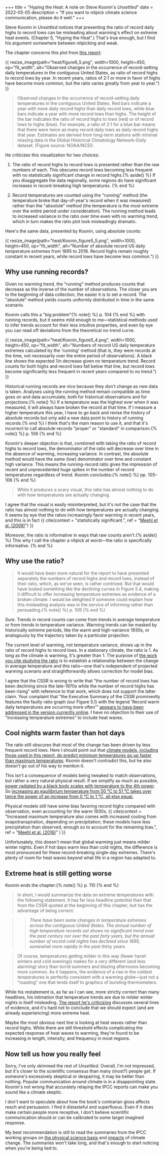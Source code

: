 +++
title = "Hyping the Heat: A note on Steve Koonin's *Unsettled*"
date = 2022-05-05
description = "If you want to nitpick climate science communication, please do it well."
+++

Steve Koonin in *Unsettled* notices that presenting the ratio of record daily highs to record lows can be misleading about warming's effect on extreme heat events. (Chapter 5, "Hyping the Heat".) That's true enough, but I find his argument somewhere between nitpicking and weak.

<!-- more -->

The chapter concerns this plot from [this report](https://science2017.globalchange.gov/chapter/6/):

{{ resize_image(path="heat/figure6_5.png", width=1000, height=450, op="fit_width", alt="Observed changes in the occurrence of record-setting daily temperatures in the contiguous United States, as ratio of record highs to record lows by year. In recent years, ratios of 2:1 or more in favor of highs have become more common, but the ratio varies greatly from year to year.") }}

> Observed changes in the occurrence of record-setting daily temperatures in the contiguous United States. Red bars indicate a year with more daily record highs than daily record lows, while blue bars indicate a year with more record lows than highs. The height of the bar indicates the ratio of record highs to lows (red) or of record lows to highs (blue). For example, a ratio of 2:1 for a blue bar means that there were twice as many record daily lows as daily record highs that year. Estimates are derived from long-term stations with minimal missing data in the Global Historical Climatology Network–Daily dataset. (Figure source: NOAA/NCEI).

He criticizes this visualization for two choices:

1. The ratio of record highs to record lows is presented rather than the raw numbers of each. This obscures record lows becoming less frequent with no statistically significant change in record highs.{% aside() %} If you disaggregate the data regionally, some regions do have significant increases in record-breaking high temperatures. {% end %}

2. Record temperatures are counted using the "running" method (the temperature broke that day-of-year's record when it was measured) rather than the "absolute" method (the temperature is the most extreme over the entire period under consideration). The running method leads to increased variance in the ratio over time even with no warming trend, which in turn makes the ratio plot look misleadingly dramatic.

Here's the same data, presented by Koonin, using absolute counts:

{{ resize_image(path="heat/Koonin_figure5_5.png", width=1000, height=450, op="fit_width", alt="Number of absolute record US daily temperature extremes from 1895 to 2018. Record highs remain roughly constant in recent years, while record lows have become less common.") }}

## Why use running records?

Given no warming trend, the "running" method produces counts that decrease as the inverse of the number of observations. The closer you are to the beginning of data collection, the easier it is to set a record. The "absolute" method yields counts uniformly distributed in time in the same scenario.

Koonin calls this a "big problem"{% note() %} p. 104 {% end %} with running records, but it seems mild enough to me—statistical methods used to infer trends account for their less intuitive properties, and even by eye you can read off deviations from the theoretical no-trend curve.

{{ resize_image(path="heat/Koonin_figure5_4.png", width=1000, height=450, op="fit_width", alt="Numbers of record US daily temperature extremes calculated by the 'running' method (that is, they were records at the time, not necessarily over the entire period of observations). A black line shows the expected 1/n decrease given no temperature trend. Record counts for both highs and record lows fall below that line, but record lows become significantly less frequent in recent years compared to no trend.") }}

Historical running records are nice because they don't change as new data is taken. Analyses using the running method remain compatible as time goes on and data accumulate, both for historical observations and for projections.{% note() %} If a temperature was the highest ever when it was measured, it will always have broken the record at that time. If I measure a higher temperature this year, I have to go back and revise the history of absolute records but only add a new data point to history of running records.{% end %} I think that's the main reason to use it, and that it's incorrect to call absolute records  "proper" or "standard" in comparison.{% note() %} p. 106 {% end %}

Koonin's deeper objection is that, combined with taking the ratio of record highs to record lows, the denominator of the ratio will decrease over time in the absence of warming, increasing variance. In contrast, the absolute method would have the same (low) denominator over time and constant high variance. This means the running-record ratio gives the impression of recent and unprecedented huge spikes in the number of record temperatures regardless of trend. Koonin concludes:{% note() %} pp. 105–106 {% end %}

> While it produces a scary visual, this ratio has almost nothing to do with how temperatures are actually changing.

I agree that the visual is easily misinterpreted, but it's not the case that the ratio has almost nothing to do with how temperatures are actually changing. It seems by eye that the ratios increasingly favor warming in recent years, and this is in fact {{ cite(context = "statistically significant.", ref = "[Meehl et al. (2009)](https://agupubs.onlinelibrary.wiley.com/doi/pdfdirect/10.1029/2009GL040736)") }}

Moreover, the ratio is informative in ways that raw counts aren't.{% aside() %} This why I call the chapter a nitpick at worst—the ratio is specifically informative. {% end %}

## Why use the ratio?

> It would have been more natural for the report to have presented separately the numbers of record highs and record lows, instead of their ratio, which, as we’ve seen, is rather contrived. But that would have looked something like the declining curves in Figure 5.4, making it difficult to offer increasing temperature extremes as evidence of a broken climate. I would be delighted if someone could explain how this misleading analysis was in the service of informing rather than persuading.{% note() %} p. 109 {% end %}

Sure. Trends in record counts can come from trends in average temperature or from trends in temperature variance. Warming trends can be masked by historically extreme periods, like the warm and high-variance 1930s, or analogously by the trajectory taken by a particular projection.

The current level of warming, not temperature variance, shows up in the ratio of record highs to record lows. In a stationary climate, the ratio is 1. As long as the climate is warming, it's greater than 1. The purpose of [the work you cite studying the ratio](https://pnas.org/doi/full/10.1073/pnas.1606117113) is to establish a relationship between the change in average temperature and this ratio—one that's independent of projected warming scenario and straightforwardly allows correction for model bias.

I agree that the CSSR is wrong to write that "the number of record lows has been declining since the late-1970s while the number of record highs has been rising" with reference to that work, which does not support the latter claim. Your complaint that "the Executive Summary of the CSSR prominently features the faulty ratio graph (our Figure 5.1) with the legend 'Record warm daily temperatures are occurring more often'" [appears to have been addressed in the version currently online](https://science2017.globalchange.gov/chapter/executive-summary/). I have no objection to their use of "increasing temperature extremes" to include heat waves.

## Cool nights warm faster than hot days
The ratio still obscures that most of the change has been driven by less frequent record lows. Here I should point out that [climate models, including those used in this report, do predict minimum temperatures go up faster than maximum temperatures](https://science2017.globalchange.gov/chapter/6/). Koonin doesn't contradict this, but he also doesn't go out of his way to mention it.

This isn't a consequence of models being tweaked to match observations, but rather a very natural physical result. If we simplify as much as possible, [power radiated by a black body scales with temperature to the 4th power](https://en.wikipedia.org/wiki/Stefan%E2%80%93Boltzmann_law). So [increasing an equilibrium temperature from 50 °C to 51 °C takes over twice the power of an increase from 0 °C to 1 °C, all else equal.](https://www.wolframalpha.com/input?i=%28353%5E3%29%2F%28273%5E3%29)

Physical models still have some bias favoring record highs compared with observation, even accounting for the warm 1930s. {{ cite(context = "Increased maximum temperature also comes with increased cooling from evapotranspiration, depending on precipitation; these models have less precipitation than observed, enough so to account for the remaining bias.", ref = "[Meehl et al. (2016)](https://www.pnas.org/doi/full/10.1073/pnas.1606117113)" ) }}

Unfortunately, this doesn't mean that global warming just means milder winter nights. Even if hot days warm less than cold nights, the difference is most pronounced for these record-breaking single-day extremes. There's plenty of room for heat waves beyond what life in a region has adapted to.

## Extreme heat is still getting worse

Koonin ends the chapter:{% note() %} p. 110 {% end %}

> In short, I would summarize the data on extreme temperatures with the
following statement. It has far less headline potential than that from the
CSSR quoted at the beginning of this chapter, but has the advantage of
being correct:

> > *There have been some changes in temperature extremes across the contiguous United States. The annual number of high temperature records set shows no significant trend over the past century nor over the past forty years, but the annual number of record cold nights has declined since 1895, somewhat more rapidly in the past thirty years.*

> Of course, temperatures getting milder in this way (fewer harsh winters and cold evenings) makes for a very different (and less alarming) story than torrid summers and blazing afternoons becoming more common. As it happens, the evidence of a rise in the coldest temperatures is perfectly consistent with a warming globe—just not a “roasting” one that lends itself to graphics of bursting thermometers.

While his restatement is, as far as I can see, more strictly correct than many headlines, his intimation that temperature trends are due to milder winter nights is itself misleading. [The report he's criticizing](https://science2017.globalchange.gov/chapter/6/) discusses several lines of evidence, and it's hard not to conclude that we should expect (and are already experiencing) more extreme heat.

Maybe the most obvious next line is looking at heat waves rather than record highs. While there are still threshold effects complicating the expected response of heat waves to warming, they're found to be increasing in length, intensity, and frequency in most regions.

## Now tell us how you really feel

Sorry, I've only skimmed the rest of *Unsettled*. Overall, I'm not impressed, but it's closer to the scientific consensus than many (most?) people get. If someone's excessively skeptical or despairing, it may be better than nothing. Popular communication around climate is in a disappointing state. Koonin's not wrong that accurately relaying the IPCC reports can make you sound like a climate skeptic.

I don't want to speculate about how the book's contrarian gloss affects reach and persuasion. I find it distasteful and superfluous. Even if it does make certain people more receptive, I don't believe scientific communication should or can be calibrated to some target imagined response.

My best recommendation is still to read the summaries from the IPCC working groups on [the physical science basis](https://ipcc.ch/report/ar6/wg1/) and [impacts](https://ipcc.ch/report/ar6/wg2/) of climate change. The summaries won't take long, and that's enough to start noticing when you're being lied to.